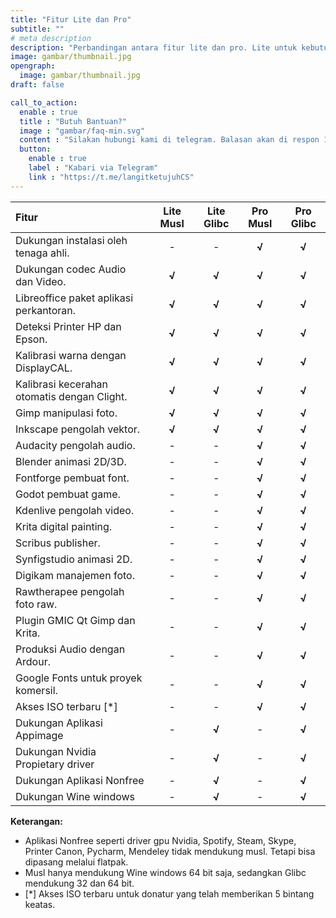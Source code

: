 ```yaml
---
title: "Fitur Lite dan Pro"
subtitle: ""
# meta description
description: "Perbandingan antara fitur lite dan pro. Lite untuk kebutuhan sederhana, sedangkan pro untuk kebutuhan profesional."
image: gambar/thumbnail.jpg
opengraph:
  image: gambar/thumbnail.jpg
draft: false

call_to_action:
  enable : true
  title : "Butuh Bantuan?"
  image : "gambar/faq-min.svg"
  content : "Silakan hubungi kami di telegram. Balasan akan di respon 1x3 jam."
  button:
    enable : true
    label : "Kabari via Telegram"
    link : "https://t.me/langitketujuhCS"
---
```


**Fitur** | **Lite Musl** | **Lite Glibc** | **Pro Musl** | **Pro Glibc**
:--- | :---: | :---: | :---: | :---:
Dukungan instalasi oleh tenaga ahli. | - | -  | **√** | **√**
Dukungan codec Audio dan Video. | **√** | **√** | **√** | **√**
Libreoffice paket aplikasi perkantoran. | **√** | **√** | **√** | **√**
Deteksi Printer HP dan Epson. | **√** | **√** | **√** | **√**
Kalibrasi warna dengan DisplayCAL. | **√** | **√** | **√** | **√**
Kalibrasi kecerahan otomatis dengan Clight. | **√** | **√** | **√** | **√**
Gimp manipulasi foto. | **√** | **√** | **√** | **√**
Inkscape pengolah vektor. | **√** | **√** | **√** | **√**
Audacity pengolah audio. | - | -  | **√** | **√**
Blender animasi 2D/3D. | - | -  | **√** | **√**
Fontforge pembuat font. | - | -  | **√** | **√**
Godot pembuat game. | - | -  | **√** | **√**
Kdenlive pengolah video. | - | -  | **√** | **√**
Krita digital painting. | - | -  | **√** | **√**
Scribus publisher. | - | -  | **√** | **√**
Synfigstudio animasi 2D. | - | -  | **√** | **√**
Digikam manajemen foto. | - | -  | **√** | **√**
Rawtherapee pengolah foto raw. | - | -  | **√** | **√**
Plugin GMIC Qt Gimp dan Krita. | - | -  | **√** | **√**
Produksi Audio dengan Ardour. | - | -  | **√** | **√**
Google Fonts untuk proyek komersil. | - | -  | **√** | **√**
Akses ISO terbaru [*] | -  | - | **√**  | **√**
Dukungan Aplikasi Appimage | - | **√** | -   | **√**
Dukungan Nvidia Propietary driver | - | **√** | -   | **√**
Dukungan Aplikasi Nonfree  | - | **√** | -   | **√**
Dukungan Wine windows | - | **√** | -  | **√**

**Keterangan:**

- Aplikasi Nonfree seperti driver gpu Nvidia, Spotify, Steam, Skype, Printer Canon, Pycharm, Mendeley tidak mendukung musl. Tetapi bisa dipasang melalui flatpak.
- Musl hanya mendukung Wine windows 64 bit saja, sedangkan Glibc mendukung 32 dan 64 bit.
- [*] Akses ISO terbaru untuk donatur yang telah memberikan 5 bintang keatas.
